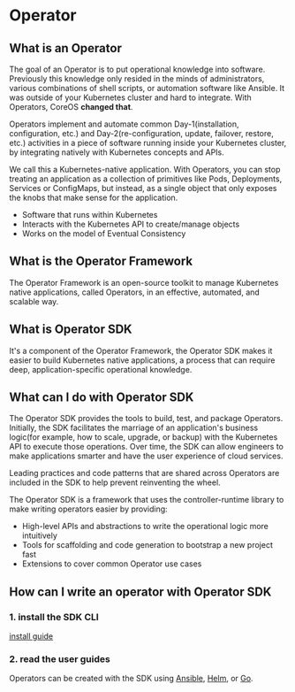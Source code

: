 # Operator

## What is an Operator

The goal of an Operator is to put operational knowledge into software. Previously this knowledge only resided in the minds of administrators, various combinations of shell scripts, or automation software like Ansible. It was outside of your Kubernetes cluster and hard to integrate. With Operators, CoreOS __changed that__.

Operators implement and automate common Day-1(installation, configuration, etc.) and Day-2(re-configuration, update, failover, restore, etc.) activities in a piece of software running inside your Kubernetes cluster, by integrating natively with Kubernetes concepts and APIs.

We call this a Kubernetes-native application. With Operators, you can stop treating an application as a collection of primitives like Pods, Deployments, Services or ConfigMaps, but instead, as a single object that only exposes the knobs that make sense for the application.

* Software that runs within Kubernetes
* Interacts with the Kubernetes API to create/manage objects
* Works on the model of Eventual Consistency

## What is the Operator Framework

The Operator Framework is an open-source toolkit to manage Kubernetes native applications, called Operators, in an effective, automated, and scalable way.

## What is Operator SDK

It's a component of the Operator Framework, the Operator SDK makes it easier to build Kubernetes native applications, a process that can require deep, application-specific operational knowledge.

## What can I do with Operator SDK

The Operator SDK provides the tools to build, test, and package Operators. Initially, the SDK facilitates the marriage of an application's business logic(for example, how to scale, upgrade, or backup) with the Kubernetes API to execute those operations. Over time, the SDK can allow engineers to make applications smarter and have the user experience of cloud services.

Leading practices and code patterns that are shared across Operators are included in the SDK to help prevent reinventing the wheel.

The Operator SDK is a framework that uses the controller-runtime library to make writing operators easier by providing:

* High-level APIs and abstractions to write the operational logic more intuitively
* Tools for scaffolding and code generation to bootstrap a new project fast
* Extensions to cover common Operator use cases
  
## How can I write an operator with Operator SDK

### 1. install the SDK CLI

[install guide](https://sdk.operatorframework.io/docs/installation)

### 2. read the user guides

Operators can be created with the SDK using [Ansible](https://sdk.operatorframework.io/docs/building-operators/ansible/quickstart/), [Helm](https://sdk.operatorframework.io/docs/building-operators/helm/quickstart/), or [Go](https://sdk.operatorframework.io/docs/building-operators/golang/quickstart/).
